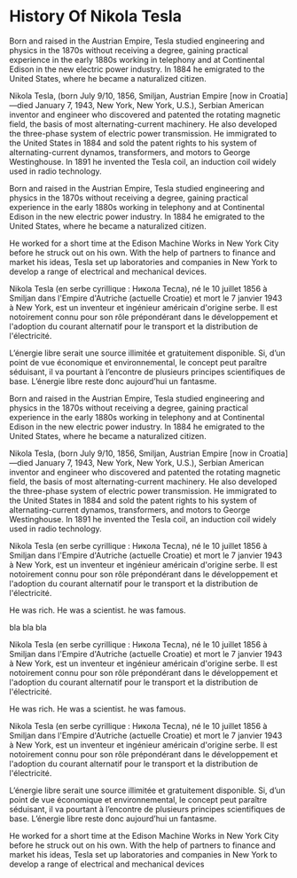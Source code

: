 # History Of Nikola Tesla

Born and raised in the Austrian Empire, Tesla studied engineering and physics in the 1870s without receiving a degree,
 gaining practical experience in the early 1880s working in telephony and at 
 Continental Edison in the new electric power industry. 
 In 1884 he emigrated to the United States, where he became a naturalized citizen. 



Nikola Tesla, (born July 9/10, 1856, Smiljan, Austrian Empire [now in Croatia]—died January 7, 1943, New York, New York, U.S.), Serbian American inventor and engineer who discovered and patented the rotating magnetic field, the basis of most alternating-current machinery. He also developed the three-phase system of electric power transmission. He immigrated to the United States in 1884 and sold the patent rights to his system of alternating-current dynamos, transformers, and motors to George Westinghouse. In 1891 he invented the Tesla coil, an induction coil widely used in radio technology.


Born and raised in the Austrian Empire, Tesla studied engineering and physics in the 1870s without receiving a degree, gaining practical experience in the early 1880s working in telephony and at Continental Edison in the new electric power industry. In 1884 he emigrated to the United States, where he became a naturalized citizen.

He worked for a short time at the Edison Machine Works in New York City before he struck out on his own. With the help of partners to finance and market his ideas, Tesla set up laboratories and companies in New York to develop a range of electrical and mechanical devices.

Nikola Tesla (en serbe cyrillique : Никола Тесла), né le 10 juillet 1856 à Smiljan dans l'Empire d'Autriche (actuelle Croatie) et mort le 7 janvier 1943 à New York, est un inventeur et ingénieur américain d'origine serbe. Il est notoirement connu pour son rôle prépondérant dans le développement et l'adoption du courant alternatif pour le transport et la distribution de l'électricité.

L’énergie libre serait une source illimitée et gratuitement disponible. Si, d’un point de vue économique et environnemental, le concept peut paraître séduisant, il va pourtant à l’encontre de plusieurs principes scientifiques de base. L’énergie libre reste donc aujourd’hui un fantasme.

Born and raised in the Austrian Empire, Tesla studied engineering and physics in the 1870s without receiving a degree, gaining practical experience in the early 1880s working in telephony and at Continental Edison in the new electric power industry. In 1884 he emigrated to the United States, where he became a naturalized citizen.

Nikola Tesla, (born July 9/10, 1856, Smiljan, Austrian Empire [now in Croatia]—died January 7, 1943, New York, New York, U.S.), Serbian American inventor and engineer who discovered and patented the rotating magnetic field, the basis of most alternating-current machinery. He also developed the three-phase system of electric power transmission. He immigrated to the United States in 1884 and sold the patent rights to his system of alternating-current dynamos, transformers, and motors to George Westinghouse. In 1891 he invented the Tesla coil, an induction coil widely used in radio technology.

Nikola Tesla (en serbe cyrillique : Никола Тесла), né le 10 juillet 1856 à Smiljan dans l'Empire d'Autriche (actuelle Croatie) et mort le 7 janvier 1943 à New York, est un inventeur et ingénieur américain d'origine serbe. Il est notoirement connu pour son rôle prépondérant dans le développement et l'adoption du courant alternatif pour le transport et la distribution de l'électricité.

He was rich. He was a scientist. he was famous.

bla bla bla

Nikola Tesla (en serbe cyrillique : Никола Тесла), né le 10 juillet 1856 à Smiljan dans l'Empire d'Autriche (actuelle Croatie) et mort le 7 janvier 1943 à New York, est un inventeur et ingénieur américain d'origine serbe. Il est notoirement connu pour son rôle prépondérant dans le développement et l'adoption du courant alternatif pour le transport et la distribution de l'électricité.

He was rich.
He was a scientist.
he was famous.


Nikola Tesla (en serbe cyrillique : Никола Тесла), né le 10 juillet 1856 à Smiljan dans l'Empire d'Autriche (actuelle Croatie) et mort le 7 janvier 1943 à New York, est un inventeur et ingénieur américain d'origine serbe. Il est notoirement connu pour son rôle prépondérant dans le développement et l'adoption du courant alternatif pour le transport et la distribution de l'électricité.


L’énergie libre serait une source illimitée et gratuitement disponible. Si, d’un point de vue économique et environnemental, le concept peut paraître séduisant, il va pourtant à l’encontre de plusieurs principes scientifiques de base. L’énergie libre reste donc aujourd’hui un fantasme.

 He worked for a short time at the Edison Machine Works in New York City before he struck out on his own. With the help of partners to finance and market his ideas, Tesla set up laboratories and companies in New York to develop a range of electrical and mechanical devices

